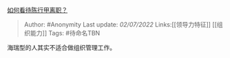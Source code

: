 [如何看待陈行甲离职？](https://www.zhihu.com/question/53237421/answer/2553891629)

> Author: #Anonymity
> Last update: *02/07/2022*
> Links:[[领导力特征]] [[组织能力]]
> Tags: #待命名TBN

海瑞型的人其实不适合做组织管理工作。
